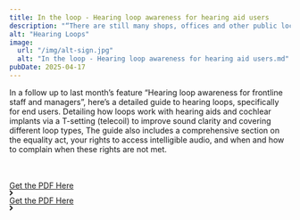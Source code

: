 ```yaml
---
title: In the loop - Hearing loop awareness for hearing aid users
description: "“There are still many shops, offices and other public locations that do not have a hearing loop, or it is not working properly, or there’s no information to let you know it’s there, or staff don’t understand how to use it. In these cases, even though a loop system may have been installed, the service provider is failing to comply with the law that requires them to ensure equality of service to all customers.”"
alt: "Hearing Loops"
image:
  url: "/img/alt-sign.jpg"
  alt: "In the loop - Hearing loop awareness for hearing aid users.md"
pubDate: 2025-04-17
---
```


In a follow up to last month’s feature “Hearing loop awareness for frontline staff and managers”, here’s a detailed guide to hearing loops, specifically for end users. Detailing how loops work with hearing aids and cochlear implants via a T-setting (telecoil) to improve sound clarity and covering different loop types, The guide also includes a comprehensive section on the equality act, your rights to access intelligible audio, and when and how to complain when these rights are not met.

   <div class="home-b-button-wrap" style="margin-top:3rem;">
          <a href="https://www.hearingambassadors.org/wp-content/uploads/2021/01/Part-1-Hearing-Loop-Awareness-for-Hearing-Aid-Wearers.pdf" class="cta-main accent w-inline-block">
            <div class="button-animation-hide">
              <div class="button-animation-wrap">
                <div class="button-content-tile">
                  <div>Get the PDF Here</div>
                  <div class="button-arrow w-embed">
                    <svg
                      width="7"
                      height="10"
                      viewBox="0 0 7 10"
                      fill="none"
                      xmlns="http://www.w3.org/2000/svg"
                    >
                      <path
                        d="M1 9L5 5L1 1"
                        stroke="currentColor"
                        stroke-width="2"></path>
                    </svg>
                  </div>
                </div>
                <div class="button-content-tile">
                  <div>Get the PDF Here</div>
                  <div class="button-arrow w-embed">
                    <svg
                      width="7"
                      height="10"
                      viewBox="0 0 7 10"
                      fill="none"
                      xmlns="http://www.w3.org/2000/svg"
                    >
                      <path
                        d="M1 9L5 5L1 1"
                        stroke="currentColor"
                        stroke-width="2"></path>
                    </svg>
                  </div>
                </div>
              </div>
            </div>
          </a>
        </div>
